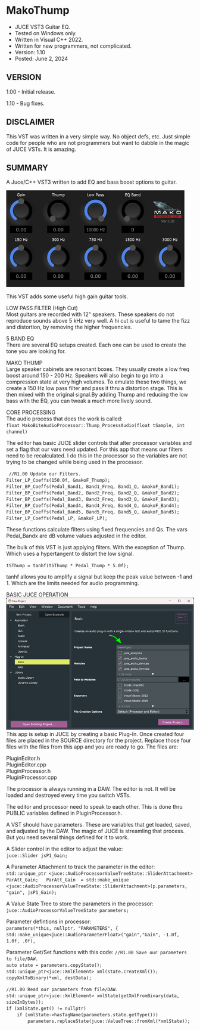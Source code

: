 # MakoThump
* JUCE VST3 Guitar EQ.
* Tested on Windows only.
* Written in Visual C++ 2022.
* Written for new programmers, not complicated.
* Version: 1.10
* Posted: June 2, 2024

VERSION
------------------------------------------------------------------
1.00 - Initial release.
       
1.10 - Bug fixes.   

DISCLAIMER
------------------------------------------------------------------  
This VST was written in a very simple way. No object defs, etc. 
Just simple code for people who are not programmers but want to 
dabble in the magic of JUCE VSTs. It is amazing.
       
SUMMARY
------------------------------------------------------------------
A Juce/C++ VST3 written to add EQ and bass boost options to guitar.

![Demo Image](docs/assets/MDThumpDemo02.png)

This VST adds some useful high gain guitar tools.

LOW PASS FILTER (High Cut)<br />
Most guitars are recorded with 12" speakers. These speakers do not
reproduce sounds above 5 kHz very well. A hi cut is useful to tame
the fizz and distortion, by removing the higher frequencies.

5 BAND EQ<br />
There are several EQ setups created. Each one can be used to create
the tone you are looking for.

MAKO THUMP<br />
Large speaker cabinets are resonant boxes. They usually create a
low freq boost around 150 - 200 Hz. Speakers will also begin to
go into a compression state at very high volumes. To emulate these
two things, we create a 150 Hz low pass filter and pass it thru a
distortion stage. This is then mixed with the original signal.By
adding Thump and reducing the low bass with the EQ, you can tweak
a much more lively sound.  

CORE PROCESSING<br />
The audio process that does the work is called:<br />
`float MakoBiteAudioProcessor::Thump_ProcessAudio(float tSample, int channel)`

The editor has basic JUCE slider controls that alter processor
variables and set a flag that our vars need updated. For this app
that means our filters need to be recalculated. I do this in the
processor so the variables are not trying to be changed while
being used in the processor. <br />

` //R1.00 Update our Filters.`  
 `Filter_LP_Coeffs(150.0f, &makoF_Thump);`  
 `Filter_BP_Coeffs(Pedal_Band1, Band1_Freq, Band1_Q, &makoF_Band1);`  
 `Filter_BP_Coeffs(Pedal_Band2, Band2_Freq, Band2_Q, &makoF_Band2);`  
 `Filter_BP_Coeffs(Pedal_Band3, Band3_Freq, Band3_Q, &makoF_Band3);`  
 `Filter_BP_Coeffs(Pedal_Band4, Band4_Freq, Band4_Q, &makoF_Band4);`  
 `Filter_BP_Coeffs(Pedal_Band5, Band5_Freq, Band5_Q, &makoF_Band5);`  
 `Filter_LP_Coeffs(Pedal_LP, &makoF_LP);`  
 
 These functions calculate filters using fixed frequencies and
 Qs. The vars Pedal_Bandx are dB volume values adjusted in the 
 editor.

 The bulk of this VST is just applying filters. With the exception
 of Thump. Which uses a hypertangent to distort the low signal. 

 `tSThump = tanhf(tSThump * Pedal_Thump * 5.0f);`  

 tanhf allows you to amplify a signal but keep the peak value
 between -1 and 1. Which are the limits needed for audio programming.

 BASIC JUCE OPERATION<br />
 ![Demo Image](docs/assets/jucesetup01.png)
 This app is setup in JUCE by creating a basic Plug-In. Once 
 created four files are placed in the SOURCE directory for the 
 project. Replace those four files with the files from this app
 and you are ready to go. The files are:
 
 PluginEditor.h  
 PluginEditor.cpp  
 PluginProcessor.h  
 PluginProcessor.cpp  

 The processor is always running in a DAW. The editor is not.
 It will be loaded and destroyed every time you switch VSTs.<br />

 The editor and processor need to speak to each other. This is done
 thru PUBLIC variables defined in PluginProcessor.h. <br />

 A VST should have parameters. These are variables that get
 loaded, saved, and adjusted by the DAW. The magic of JUCE is 
 streamling that process. But you need several things defined for
 it to work.

 A Slider control in the editor to adjust the value:  
`juce::Slider jsP1_Gain;`  

A Parameter Attachment to track the parameter in the editor:  
`std::unique_ptr <juce::AudioProcessorValueTreeState::SliderAttachment> ParAtt_Gain;  
ParAtt_Gain  = std::make_unique <juce::AudioProcessorValueTreeState::SliderAttachment>(p.parameters, "gain", jsP1_Gain);`  

A Value State Tree to store the parameters in the processor:  
`juce::AudioProcessorValueTreeState parameters;`  

Parameter defintions in processor:  
`parameters(*this, nullptr, "PARAMETERS", {
   std::make_unique<juce::AudioParameterFloat>("gain","Gain", -1.0f, 1.0f, .0f),`  

Parameter Get/Set functions with this code:
`//R1.00 Save our parameters to file/DAW.`    
`auto state = parameters.copyState();`    
`std::unique_ptr<juce::XmlElement> xml(state.createXml());`    
`copyXmlToBinary(*xml, destData);`  

 `//R1.00 Read our parameters from file/DAW.`  
 `std::unique_ptr<juce::XmlElement> xmlState(getXmlFromBinary(data, sizeInBytes));`  
 `if (xmlState.get() != nullptr)`  
 `    if (xmlState->hasTagName(parameters.state.getType()))`    
 `        parameters.replaceState(juce::ValueTree::fromXml(*xmlState));`  


 
 
 
 
 
 




